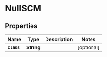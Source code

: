 

# NullSCM


## Properties

Name | Type | Description | Notes
------------ | ------------- | ------------- | -------------
**`class`** | **String** |  |  [optional]



